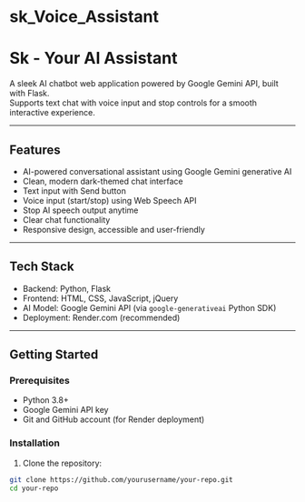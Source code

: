# sk_Voice_Assistant
# Sk - Your AI Assistant

A sleek AI chatbot web application powered by Google Gemini API, built with Flask.  
Supports text chat with voice input and stop controls for a smooth interactive experience.

---

## Features

- AI-powered conversational assistant using Google Gemini generative AI  
- Clean, modern dark-themed chat interface  
- Text input with Send button  
- Voice input (start/stop) using Web Speech API  
- Stop AI speech output anytime  
- Clear chat functionality  
- Responsive design, accessible and user-friendly

---

## Tech Stack

- Backend: Python, Flask  
- Frontend: HTML, CSS, JavaScript, jQuery  
- AI Model: Google Gemini API (via `google-generativeai` Python SDK)  
- Deployment: Render.com (recommended)

---

## Getting Started

### Prerequisites

- Python 3.8+  
- Google Gemini API key  
- Git and GitHub account (for Render deployment)

### Installation

1. Clone the repository:

```bash
git clone https://github.com/yourusername/your-repo.git
cd your-repo
